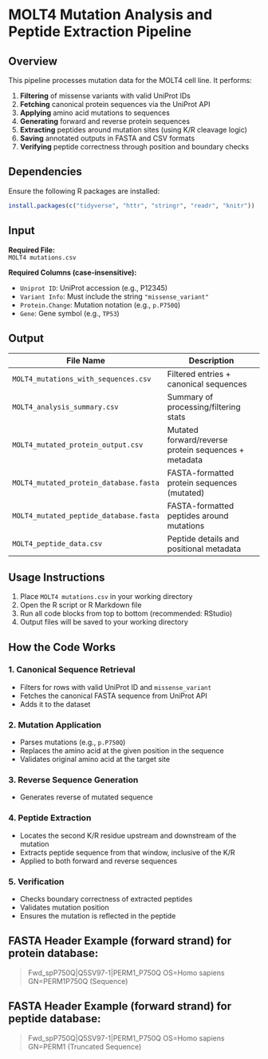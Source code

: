 
# MOLT4 Mutation Analysis and Peptide Extraction Pipeline

## Overview

This pipeline processes mutation data for the MOLT4 cell line. It performs:

1. **Filtering** of missense variants with valid UniProt IDs  
2. **Fetching** canonical protein sequences via the UniProt API  
3. **Applying** amino acid mutations to sequences 
4. **Generating** forward and reverse protein sequences  
5. **Extracting** peptides around mutation sites (using K/R cleavage logic)  
6. **Saving** annotated outputs in FASTA and CSV formats  
7. **Verifying** peptide correctness through position and boundary checks

## Dependencies

Ensure the following R packages are installed:

```r
install.packages(c("tidyverse", "httr", "stringr", "readr", "knitr"))
```

## Input

**Required File:**  
`MOLT4 mutations.csv`

**Required Columns (case-insensitive):**
- `Uniprot ID`: UniProt accession (e.g., P12345)
- `Variant Info`: Must include the string `"missense_variant"`
- `Protein.Change`: Mutation notation (e.g., `p.P750Q`)
- `Gene`: Gene symbol (e.g., `TP53`)


## Output

| File Name                                | Description |
|------------------------------------------|-------------|
| `MOLT4_mutations_with_sequences.csv`     | Filtered entries + canonical sequences |
| `MOLT4_analysis_summary.csv`             | Summary of processing/filtering stats |
| `MOLT4_mutated_protein_output.csv`       | Mutated forward/reverse protein sequences + metadata |
| `MOLT4_mutated_protein_database.fasta`   | FASTA-formatted protein sequences (mutated) |
| `MOLT4_mutated_peptide_database.fasta`   | FASTA-formatted peptides around mutations |
| `MOLT4_peptide_data.csv`                 | Peptide details and positional metadata |


## Usage Instructions

1. Place `MOLT4 mutations.csv` in your working directory
2. Open the R script or R Markdown file
3. Run all code blocks from top to bottom (recommended: RStudio)
4. Output files will be saved to your working directory

## How the Code Works

### 1. Canonical Sequence Retrieval

- Filters for rows with valid UniProt ID and `missense_variant`
- Fetches the canonical FASTA sequence from UniProt API
- Adds it to the dataset

### 2. Mutation Application

- Parses mutations (e.g., `p.P750Q`)
- Replaces the amino acid at the given position in the sequence
- Validates original amino acid at the target site

### 3. Reverse Sequence Generation

- Generates reverse of mutated sequence

### 4. Peptide Extraction

- Locates the second K/R residue upstream and downstream of the mutation
- Extracts peptide sequence from that window, inclusive of the K/R
- Applied to both forward and reverse sequences

### 5. Verification

- Checks boundary correctness of extracted peptides
- Validates mutation position
- Ensures the mutation is reflected in the peptide

## FASTA Header Example (forward strand) for protein database:
>Fwd_spP750Q|Q5SV97-1|PERM1_P750Q OS=Homo sapiens GN=PERM1P750Q (Sequence)

## FASTA Header Example (forward strand) for peptide database:
>Fwd_spP750Q|Q5SV97-1|PERM1_P750Q OS=Homo sapiens GN=PERM1 (Truncated Sequence)












